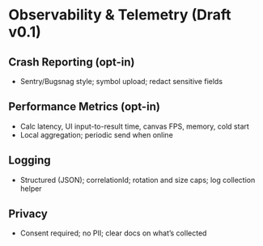 # Observability & Telemetry (Draft v0.1)

## Crash Reporting (opt-in)
- Sentry/Bugsnag style; symbol upload; redact sensitive fields

## Performance Metrics (opt-in)
- Calc latency, UI input-to-result time, canvas FPS, memory, cold start
- Local aggregation; periodic send when online

## Logging
- Structured (JSON); correlationId; rotation and size caps; log collection helper

## Privacy
- Consent required; no PII; clear docs on what’s collected

